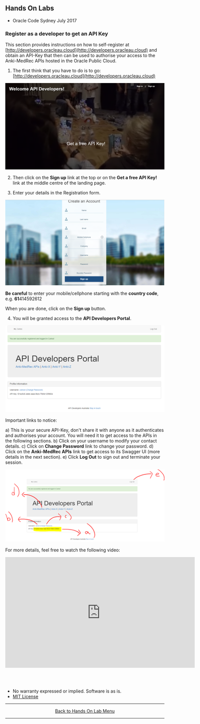 ## Hands On Labs

- Oracle Code Sydney July 2017

### Register as a developer to get an API Key

This section provides instructions on how to self-register at [http://developers.oracleau.cloud](http://developers.oracleau.cloud) and obtain an API-Key that then can be used to authorise your access to the Anki-MedRec APIs hosted in the Oracle Public Cloud.

1. The first think that you have to do is to go: [http://developers.oracleau.cloud](http://developers.oracleau.cloud)

<img src="./img/exploretheapis-5a-1.PNG" />

2. Then click on the **Sign up** link at the top or on the **Get a free API Key!** link at the middle centre of the landing page.

3. Enter your details in the Registration form.

<img src="./img/exploretheapis-5a-2.PNG" />

**Be careful** to enter your mobile/cellphone starting with the **country code**, e.g. **61**414592612

When you are done, click on the **Sign up** button.

4. You will be granted access to the **API Developers Portal**.

<img src="./img/exploretheapis-5a-3.PNG" />

Important links to notice:

a) This is your secure API-Key, don't share it with anyone as it authenticates and authorises your account. You will need it to get access to the APIs in the following sections. 
b) Click on your username to modify your contact details.
c) Click on **Change Password** link to change your password.
d) Click on the **Anki-MedRec APIs** link to get access to its Swagger UI (more details in the next section).
e) Click **Log Out** to sign out and terminate your session.

<img src="./img/exploretheapis-5a-4.PNG" />

<br>

For more details, feel free to watch the following video:

<center>
<iframe width="600" height="350" src="https://www.youtube.com/embed/9ra_guIjce8?rel=0" frameborder="0" allowfullscreen></iframe>
</center>

<br><br>

* No warranty expressed or implied.  Software is as is.
* [MIT License](http://www.opensource.org/licenses/mit-license.html)

<hr />
<center>
<a href="../../handsonlabs" class="btn" >Back to Hands On Lab Menu</a>
<center />
<hr />

